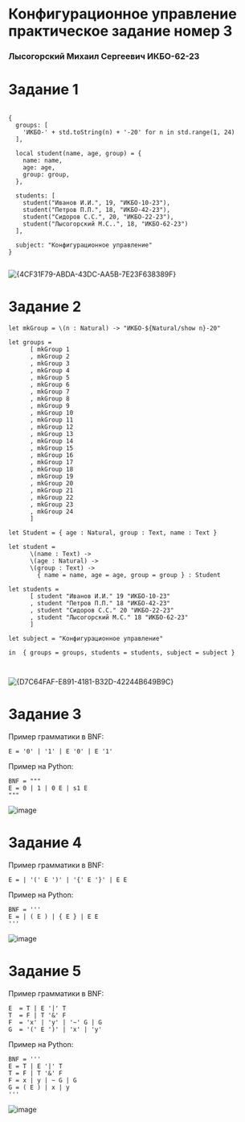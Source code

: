 # Конфигурационное управление практическое задание номер 3
### Лысогорский Михаил Сергеевич ИКБО-62-23

# Задание 1
``` 

{
  groups: [ 
    'ИКБО-' + std.toString(n) + '-20' for n in std.range(1, 24) 
  ],

  local student(name, age, group) = {
    name: name,
    age: age,
    group: group,
  },

  students: [
    student("Иванов И.И.", 19, "ИКБО-10-23"),
    student("Петров П.П.", 18, "ИКБО-42-23"),
    student("Сидоров С.С.", 20, "ИКБО-22-23"),
    student("Лысогорский М.С..", 18, "ИКБО-62-23") 
  ],

  subject: "Конфигурационное управление"
}


```

![{4CF31F79-ABDA-43DC-AA5B-7E23F638389F}](https://github.com/user-attachments/assets/8e30e717-302b-4265-bf34-593e74acda92)

# Задание 2
```  
let mkGroup = \(n : Natural) -> "ИКБО-${Natural/show n}-20"

let groups = 
      [ mkGroup 1
      , mkGroup 2
      , mkGroup 3
      , mkGroup 4
      , mkGroup 5
      , mkGroup 6
      , mkGroup 7
      , mkGroup 8
      , mkGroup 9
      , mkGroup 10
      , mkGroup 11
      , mkGroup 12
      , mkGroup 13
      , mkGroup 14
      , mkGroup 15
      , mkGroup 16
      , mkGroup 17
      , mkGroup 18
      , mkGroup 19
      , mkGroup 20
      , mkGroup 21
      , mkGroup 22
      , mkGroup 23
      , mkGroup 24
      ]

let Student = { age : Natural, group : Text, name : Text }

let student =
      \(name : Text) ->
      \(age : Natural) ->
      \(group : Text) ->
        { name = name, age = age, group = group } : Student

let students =
      [ student "Иванов И.И." 19 "ИКБО-10-23"
      , student "Петров П.П." 18 "ИКБО-42-23"
      , student "Сидоров С.С." 20 "ИКБО-22-23"
      , student "Лысогорский М.С." 18 "ИКБО-62-23"
      ]

let subject = "Конфигурационное управление"

in  { groups = groups, students = students, subject = subject }



```

![{D7C64FAF-E891-4181-B32D-42244B649B9C}](https://github.com/user-attachments/assets/90eb5c69-a516-4e3c-abfc-75b769af1c16)


# Задание 3
Пример грамматики в BNF:
```  
E = '0' | '1' | E '0' | E '1'

```
Пример на Python:
```  
BNF = """
E = 0 | 1 | 0 E | s1 E
"""
```
![image](https://github.com/MolchatTavera/configuration-management-practical-work-number-1/blob/main/pract3/pic3.1.png)

# Задание 4
Пример грамматики в BNF:
```  
E = | '(' E ')' | '{' E '}' | E E

```
Пример на Python:
```  
BNF = '''
E = | ( E ) | { E } | E E
'''
```
![image](https://github.com/MolchatTavera/configuration-management-practical-work-number-1/blob/main/pract3/pic3.2.png)

# Задание 5
Пример грамматики в BNF:
```  
E  = T | E '|' T
T  = F | T '&' F
F  = 'x' | 'y' | '~' G | G
G  = '(' E ')' | 'x' | 'y'

```
Пример на Python:
```  
BNF = '''
E = T | E '|' T
T = F | T '&' F
F = x | y | ~ G | G
G = ( E ) | x | y
'''
```
![image](https://github.com/MolchatTavera/configuration-management-practical-work-number-1/blob/main/pract3/pic3.3.png)

